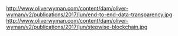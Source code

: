 http://www.oliverwyman.com/content/dam/oliver-wyman/v2/publications/2017/jun/end-to-end-data-transparency.jpg
http://www.oliverwyman.com/content/dam/oliver-wyman/v2/publications/2017/jun/stepwise-blockchain.jpg
